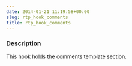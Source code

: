 ```yaml
---
date: 2014-01-21 11:19:58+00:00
slug: rtp_hook_comments
title: rtp_hook_comments
---
```


### Description


This hook holds the comments template section.
